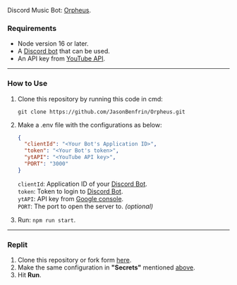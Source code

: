 Discord Music Bot: [Orpheus](https://discord.com/api/oauth2/authorize?client_id=916244674262495232&permissions=274881054720&scope=bot%20applications.commands).
### Requirements
* Node version 16 or later.
* A [Discord bot](https://discord.com/developers/applications/) that can be used.
* An API key from [YouTube API](https://console.cloud.google.com/apis/credentials).
---
### How to Use
1. Clone this repository by running this code in cmd:
	```
	git clone https://github.com/JasonBenfrin/Orpheus.git
	```
2. Make a .env file with the configurations as below:
	```json
	{
	  "clientId": "<Your Bot's Application ID>",
	  "token": "<Your Bot's token>",
	  "ytAPI": "<YouTube API key>",
	  "PORT": "3000"
	}
	```
	`clientId`: Application ID of your [Discord Bot](https://discord.com/developers/applications/).  
	`token`: Token to login to [Discord Bot](https://discord.com/developers/applications/).  
	`ytAPI`: API key from [Google console](https://console.cloud.google.com/apis/credentials).  
	`PORT`: The port to open the server to. _(optional)_
 
3. Run: `npm run start`.
---
### Replit
1. Clone this repository or fork form [here](https://replit.com/@Bhone-MM/Orpheus).
2. Make the same configuration in **"Secrets"** mentioned [above](#How-to-Use).
3. Hit **Run**. 
